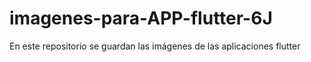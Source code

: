 # imagenes-para-APP-flutter-6J
En este repositorio se guardan las imágenes de las aplicaciones flutter 
